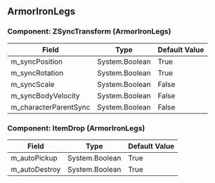 ## ArmorIronLegs

### Component: ZSyncTransform (ArmorIronLegs)

|Field|Type|Default Value|
|---|---|---|
|m_syncPosition|System.Boolean|True|
|m_syncRotation|System.Boolean|True|
|m_syncScale|System.Boolean|False|
|m_syncBodyVelocity|System.Boolean|False|
|m_characterParentSync|System.Boolean|False|

### Component: ItemDrop (ArmorIronLegs)

|Field|Type|Default Value|
|---|---|---|
|m_autoPickup|System.Boolean|True|
|m_autoDestroy|System.Boolean|True|

